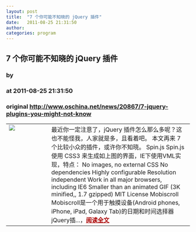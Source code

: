 ```yaml
---
layout: post
title:  "7 个你可能不知晓的 jQuery 插件"
date:   2011-08-25 21:31:50
author: 
categories: program
---
```


## 7 个你可能不知晓的 jQuery 插件
### by 
### at 2011-08-25 21:31:50
### original <http://www.oschina.net/news/20867/7-jquery-plugins-you-might-not-know>

<table width="100%"><tr>
			<td valign="top" width="100"><a href="http://www.oschina.net/news/20867/7-jquery-plugins-you-might-not-know"><img src="http://www.oschina.net/img/logo/jquery.png" border="0"></a></td>			<td valign="top">最近你一定注意了，jQuery 插件怎么那么多呢？这也不能怪我，人家就是多，且看着吧。 本文再来 7 个比较小众的插件，或许你不知晓。 Spin.js Spin.js 使用 CSS3 来生成如上图的界面，IE下使用VML实现，特点： No images, no external CSS No dependencies Highly configurable Resolution independent Work in all major browsers, including IE6 Smaller than an animated GIF (3K minified,, 1.7 gzipped) MIT License Mobiscroll Mobiscroll是一个用于触摸设备(Android phones, iPhone, iPad, Galaxy Tab)的日期和时间选择器jQuery插...，<a href="http://www.oschina.net/news/20867/7-jquery-plugins-you-might-not-know?from=rss" style="font-weight:bold;color:#a00">阅读全文</a></td>
			</tr></table>